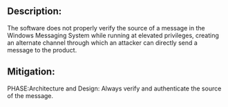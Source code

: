 ## Description:

The software does not properly verify the source of a message in the Windows Messaging System while running at elevated privileges, creating an alternate channel through which an attacker can directly send a message to the product.



## Mitigation:


PHASE:Architecture and Design:
Always verify and authenticate the source of the message.

